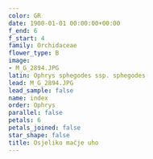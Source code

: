 ```yaml
---
color: GR
date: 1900-01-01 00:00:00+00:00
f_end: 6
f_start: 4
family: Orchidaceae
flower_type: B
image:
- M_G_2894.JPG
latin: Ophrys sphegodes ssp. sphegodes
lead: M_G_2894.JPG
lead_sample: false
name: index
order: Ophrys
parallel: false
petals: 6
petals_joined: false
star_shape: false
title: Osjeliko mačje uho
---
```



